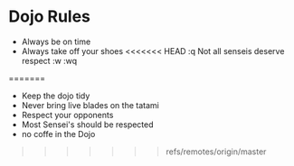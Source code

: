 Dojo Rules
==========
* Always be on time
* Always take off your shoes
<<<<<<< HEAD
:q
Not all senseis deserve respect
:w
:wq

=======
* Keep the dojo tidy
* Never bring live blades on the tatami
* Respect your opponents
* Most Sensei's should be respected
* no coffe in the Dojo
>>>>>>> refs/remotes/origin/master
